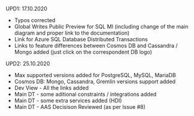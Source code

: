 UPD1: 17.10.2020 
- Typos corrected
- Global Writes Public Preview for SQL MI (including change of the main diagram and proper link to the documentation)
- Link for Azure SQL Database Distributed Transactions
- Links to feature differences between Cosmos DB and Cassandra / Mongo added (just click on the correspondent DB logo)

UPD2: 25.10.2020
- Max supported versions added for PostgreSQL, MySQL, MariaDB
- Cosmos DB: Mongo, Cassandra, Gremlin versions support added
- Dev View - All the links added
- Main DT - some aditional constraints / integrations added
- Main DT - some extra services added (HDI)
- Main DT - AAS Decisison Reviewed (as per Issue #8)